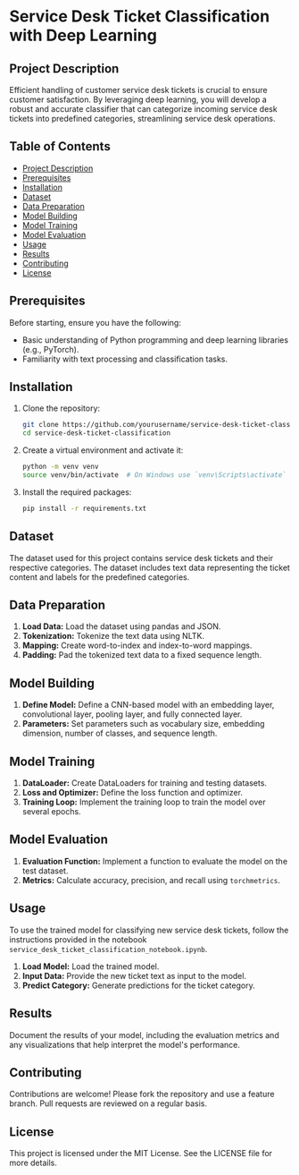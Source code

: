 # Service Desk Ticket Classification with Deep Learning

## Project Description

Efficient handling of customer service desk tickets is crucial to ensure customer satisfaction. By leveraging deep learning, you will develop a robust and accurate classifier that can categorize incoming service desk tickets into predefined categories, streamlining service desk operations.

## Table of Contents

- [Project Description](#project-description)
- [Prerequisites](#prerequisites)
- [Installation](#installation)
- [Dataset](#dataset)
- [Data Preparation](#data-preparation)
- [Model Building](#model-building)
- [Model Training](#model-training)
- [Model Evaluation](#model-evaluation)
- [Usage](#usage)
- [Results](#results)
- [Contributing](#contributing)
- [License](#license)

## Prerequisites

Before starting, ensure you have the following:

- Basic understanding of Python programming and deep learning libraries (e.g., PyTorch).
- Familiarity with text processing and classification tasks.

## Installation

1. Clone the repository:

    ```bash
    git clone https://github.com/yourusername/service-desk-ticket-classification.git
    cd service-desk-ticket-classification
    ```

2. Create a virtual environment and activate it:

    ```bash
    python -m venv venv
    source venv/bin/activate  # On Windows use `venv\Scripts\activate`
    ```

3. Install the required packages:

    ```bash
    pip install -r requirements.txt
    ```

## Dataset

The dataset used for this project contains service desk tickets and their respective categories. The dataset includes text data representing the ticket content and labels for the predefined categories.

## Data Preparation

1. **Load Data:** Load the dataset using pandas and JSON.
2. **Tokenization:** Tokenize the text data using NLTK.
3. **Mapping:** Create word-to-index and index-to-word mappings.
4. **Padding:** Pad the tokenized text data to a fixed sequence length.

## Model Building

1. **Define Model:** Define a CNN-based model with an embedding layer, convolutional layer, pooling layer, and fully connected layer.
2. **Parameters:** Set parameters such as vocabulary size, embedding dimension, number of classes, and sequence length.

## Model Training

1. **DataLoader:** Create DataLoaders for training and testing datasets.
2. **Loss and Optimizer:** Define the loss function and optimizer.
3. **Training Loop:** Implement the training loop to train the model over several epochs.

## Model Evaluation

1. **Evaluation Function:** Implement a function to evaluate the model on the test dataset.
2. **Metrics:** Calculate accuracy, precision, and recall using `torchmetrics`.

## Usage

To use the trained model for classifying new service desk tickets, follow the instructions provided in the notebook `service_desk_ticket_classification_notebook.ipynb`.

1. **Load Model:** Load the trained model.
2. **Input Data:** Provide the new ticket text as input to the model.
3. **Predict Category:** Generate predictions for the ticket category.

## Results

Document the results of your model, including the evaluation metrics and any visualizations that help interpret the model's performance.

## Contributing

Contributions are welcome! Please fork the repository and use a feature branch. Pull requests are reviewed on a regular basis.

## License

This project is licensed under the MIT License. See the LICENSE file for more details.
